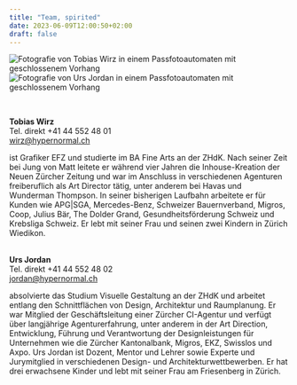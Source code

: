 ```yaml
---
title: "Team, spirited"
date: 2023-06-09T12:00:50+02:00
draft: false
---
```


![Fotografie von Tobias Wirz in einem Passfotoautomaten mit geschlossenem Vorhang](/img/id-wirz.jpg#thumbnail)
![Fotografie von Urs Jordan in einem Passfotoautomaten mit geschlossenem Vorhang](/img/id-jordan.jpg#thumbnail)

<!-- _I don't know what I am. I know that I am not a category. I am not a thing – a noun. I seem to be a verb._
<br />
—Buckminster Fuller
<br /> -->
<br />

**Tobias Wirz**
<br />
Tel. direkt +41 44 552 48 01
<br />
[wirz@hypernormal.ch](mailto:wirz@hypernormal.ch)

ist Grafiker EFZ und studierte im BA Fine Arts an der ZHdK. Nach seiner Zeit bei Jung von Matt leitete er während vier Jahren die Inhouse-Kreation der Neuen Zürcher Zeitung und war im Anschluss in verschiedenen Agenturen freiberuflich als Art Director tätig, unter anderem bei Havas und Wunderman Thompson. In seiner bisherigen Laufbahn arbeitete er für Kunden wie APG|SGA, Mercedes-Benz, Schweizer Bauernverband, Migros, Coop, Julius Bär, The Dolder Grand, Gesundheitsförderung Schweiz und Krebsliga Schweiz. Er lebt mit seiner Frau und seinen zwei Kindern in Zürich Wiedikon.
<br />
<br />

**Urs Jordan**
<br />
Tel. direkt +41 44 552 48 02
<br />
[jordan@hypernormal.ch](mailto:jordan@hypernormal.ch)

absolvierte das Studium Visuelle Gestaltung an der ZHdK und arbeitet entlang den Schnittflächen von Design, Architektur und Raumplanung. Er war Mitglied der Geschäftsleitung einer Zürcher CI-Agentur und verfügt über langjährige Agenturerfahrung, unter anderem in der Art Direction, Entwicklung, Führung und Verantwortung der Designleistungen für Unternehmen wie die Zürcher Kantonalbank, Migros, EKZ, Swisslos und Axpo. Urs Jordan ist Dozent, Mentor und Lehrer sowie Experte und Jurymitglied in verschiedenen Design- und Architekturwettbewerben. Er hat drei erwachsene Kinder und lebt mit seiner Frau am Friesenberg in Zürich.
